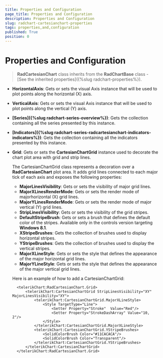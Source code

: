 ```yaml
---
title: Properties and Configuration
page_title: Properties and Configuration
description: Properties and Configuration
slug: radchart-cartesianchart-properties
tags: properties,and,configuration
published: True
position: 0
---
```


# Properties and Configuration

>**RadCartesianChart** class inherits from the **RadChartBase** class -
[See the inherited properties]({%slug radchart-properties%}).

* **HorizontalAxis**: Gets or sets the visual Axis instance that will be used to plot points along the horizontal (X) axis.
* **VerticalAxis**: Gets or sets the visual Axis instance that will be used to plot points along the vertical (Y) axis.
* **[Series]({%slug radchart-series-overview%})**: Gets the collection containing all the series presented by this instance.
* **[Indicators]({%slug radchart-series-radcartesianchart-indicators-indicators%})**: Gets the collection containing all the indicators presented by this instance.
* **Grid**: Gets or sets the **CartesianChartGrid** instance used to decorate the chart plot area with grid and strip lines.

	The CartesianChartGrid class represents a decoration over a **RadCartesianChart** plot area. It adds grid lines connected to each major tick of each axis and exposes the following properties:

	* **MajorLinesVisibility**: Gets or sets the visibility of major grid lines.
	* **MajorXLinesRenderMode**: Gets or sets the render mode of majorhorizontal (X) grid lines.
	* **MajorYLinesRenderMode**: Gets or sets the render mode of major vertical (Y) grid lines.
	* **StripLinesVisibility**: Gets or sets the visibility of the grid stripes.
	* **DefaultStripeBrush**: Gets or sets a brush that defines the default color of the stripes. Available only in the controls version targeting **Windows 8.1**.
	* **XStripeBrushes**: Gets the collection of brushes used to display horizontal stripes.
	* **YStripeBrushes**: Gets the collection of brushes used to display the vertical stripes.
	* **MajorXLineStyle**: Gets or sets the style that defines the appearance of the major horizontal grid lines.
	* **MajorYLineStyle**: Gets or sets the style that defines the appearance of the major vertical grid lines.

	Here is an example of how to add a CartesianChartGrid:

		<telerikChart:RadCartesianChart.Grid>
		    <telerikChart:CartesianChartGrid StripLinesVisibility="XY" MajorLinesVisibility="XY">
		        <telerikChart:CartesianChartGrid.MajorXLineStyle>
		            <Style TargetType="Line">
		                <Setter Property="Stroke"  Value="Red"/>
		                <Setter Property="StrokeDashArray" Value="10, 2"/>
		            </Style>
		        </telerikChart:CartesianChartGrid.MajorXLineStyle>
		        <telerikChart:CartesianChartGrid.YStripeBrushes>
		            <SolidColorBrush Color="#11CACACA"/>
		            <SolidColorBrush Color="Transparent"/>
		        </telerikChart:CartesianChartGrid.YStripeBrushes>
		    </telerikChart:CartesianChartGrid>
		</telerikChart:RadCartesianChart.Grid>